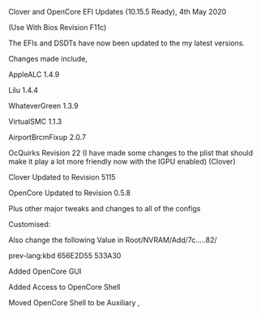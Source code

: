Clover and OpenCore EFI Updates (10.15.5 Ready), 4th May 2020 

(Use With Bios Revision F11c)

 

 

The EFIs and DSDTs have now been updated to the my latest versions.

Changes made include,

 

AppleALC 1.4.9

Lilu 1.4.4

WhateverGreen 1.3.9

VirtualSMC 1.1.3

AirportBrcmFixup 2.0.7

OcQuirks Revision 22 (I have made some changes to the plist that should make it play a lot more friendly now with the IGPU enabled) (Clover)

Clover Updated to Revision 5115

OpenCore Updated to Revision 0.5.8

Plus other major tweaks and changes to all of the configs

Customised:

Also change the following Value in Root/NVRAM/Add/7c…..82/

prev-lang:kbd  656E2D55 533A30


Added OpenCore GUI

Added Access to OpenCore Shell

Moved OpenCore Shell to be Auxiliary
‚